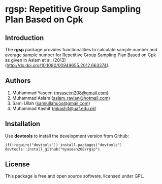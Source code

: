 # rgsp: Repetitive Group Sampling Plan Based on Cpk

## Introduction
 The **rgsp** package provides functionalities to calculate sample number and average sample number for Repetitive Group Sampling Plan Based on Cpk as given in Aslam et al. (2013) (http://dx.doi.org/10.1080/00949655.2012.663374).

## Authors
1. Muhammad Yaseen (myaseen208@gmail.com)
2. Muhammad Aslam (aslam_ravian@hotmail.com)
3. Sami Ullah (samiullahuos@gmail.com)
4. Muhammad Kashif (mkashif@uaf.edu.pk)

## Installation
Use **devtools** to install the development version from Github:

```{r}
if(!require("devtools")) install.packages("devtools")
devtools::install_github("myaseen208/rgsp")
```

## License
This package is free and open source software, licensed under GPL.

